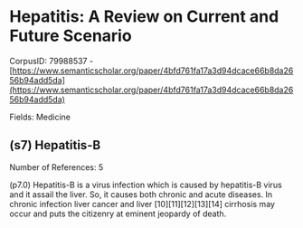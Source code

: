 # Hepatitis: A Review on Current and Future Scenario

CorpusID: 79988537 - [https://www.semanticscholar.org/paper/4bfd761fa17a3d94dcace66b8da2656b94add5da](https://www.semanticscholar.org/paper/4bfd761fa17a3d94dcace66b8da2656b94add5da)

Fields: Medicine

## (s7) Hepatitis-B
Number of References: 5

(p7.0) Hepatitis-B is a virus infection which is caused by hepatitis-B virus and it assail the liver. So, it causes both chronic and acute diseases. In chronic infection liver cancer and liver [10][11][12][13][14] cirrhosis may occur and puts the citizenry at eminent jeopardy of death.
